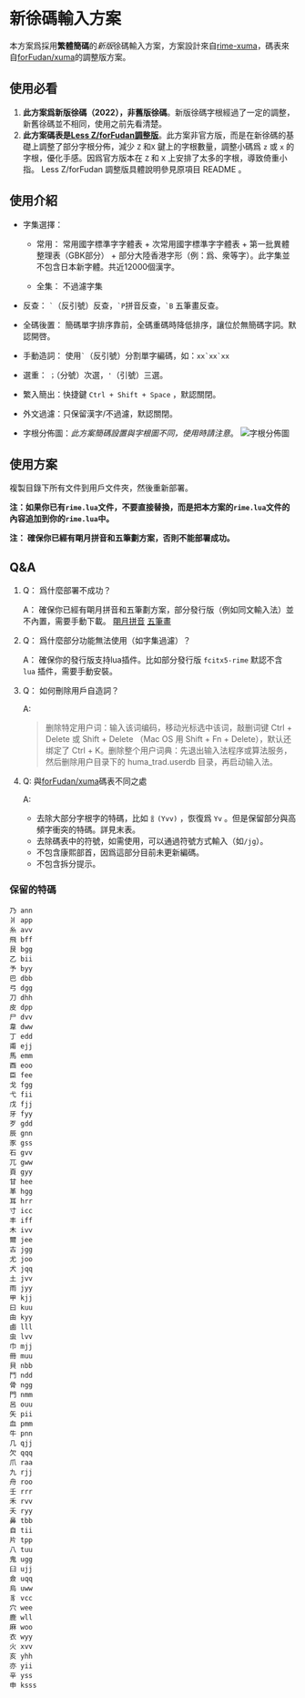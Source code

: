 # 新徐碼輸入方案

本方案爲採用**繁體簡碼**的*新版*徐碼輸入方案，方案設計來自[rime-xuma](https://github.com/Ace-Who/rime-xuma)，碼表來自[forFudan/xuma](https://github.com/forFudan/xuma)的調整版方案。

## 使用必看

1. **此方案爲新版徐碼（2022），非舊版徐碼**。新版徐碼字根經過了一定的調整，新舊徐碼並不相同，使用之前先看清楚。
2. **此方案碼表是[Less Z/forFudan調整版](https://github.com/forFudan/xuma)**。此方案非官方版，而是在新徐碼的基礎上調整了部分字根分佈，減少 `Z` 和`X` 鍵上的字根數量，調整小碼爲 `z` 或 `x` 的字根，優化手感。因爲官方版本在 `Z` 和 `X` 上安排了太多的字根，導致倚重小指。
   Less Z/forFudan 調整版具體說明參見原項目 README 。

## 使用介紹

- 字集選擇：
  
  - 常用： 常用國字標準字字體表 + 次常用國字標準字字體表 + 第一批異體整理表（GBK部分） + 部分大陸香港字形（例：爲、衆等字）。此字集並不包含日本新字體。共近12000個漢字。
  
  - 全集： 不過濾字集

- 反查： ``` ` ```（反引號）反查，``` `P ```拼音反查，``` `B ``` 五筆畫反查。

- 全碼後置： 簡碼單字排序靠前，全碼重碼時降低排序，讓位於無簡碼字詞。默認開啓。

- 手動造詞： 使用``` ` ```（反引號）分割單字編碼，如：``` xx`xx`xx ```

- 選重： `；`（分號）次選，`'`（引號）三選。

- 繁入簡出：快捷鍵 `Ctrl + Shift + Space` ，默認關閉。

- 外文過濾：只保留漢字/不過濾，默認關閉。

- 字根分佈圖：*此方案簡碼設置與字根圖不同，使用時請注意*。
   ![字根分佈圖](https://github.com/forFudan/xuma/blob/main/resources/%E5%BE%90%E7%A2%BC%E5%AD%97%E6%A0%B9%E9%8D%B5%E4%BD%8D%E5%9C%96ForFudan%E8%AA%BF%E6%95%B4.jpg?raw=true)
  
## 使用方案

複製目錄下所有文件到用戶文件夾，然後重新部署。

**注：如果你已有`rime.lua`文件，不要直接替換，而是把本方案的`rime.lua`文件的內容追加到你的`rime.lua`中。**

**注： 確保你已經有朙月拼音和五筆劃方案，否則不能部署成功。**

## Q&A

1. Q： 爲什麼部署不成功？

   A： 確保你已經有朙月拼音和五筆劃方案，部分發行版（例如同文輸入法）並不內置，需要手動下載。 [朙月拼音](https://github.com/rime/rime-luna-pinyin) [五筆畫](https://github.com/rime/rime-stroke)

2. Q： 爲什麼部分功能無法使用（如字集過濾）？

   A： 確保你的發行版支持lua插件。比如部分發行版 `fcitx5-rime` 默認不含 `lua` 插件，需要手動安裝。

3. Q： 如何刪除用戶自造詞？

   A:  
      > 删除特定用户词：输入该词编码，移动光标选中该词，敲删词键 Ctrl + Delete 或 Shift + Delete （Mac OS 用 Shift + Fn + Delete），默认还绑定了 Ctrl + K。删除整个用户词典：先退出输入法程序或算法服务， 然后删除用户目录下的 huma_trad.userdb 目录，再启动输入法。

4. Q: 與[forFudan/xuma](https://github.com/forFudan/xuma)碼表不同之處

   A:
      - 去除大部分字根字的特碼，比如 `訁(Yvv)` ，恢復爲 `Yv` 。但是保留部分與高頻字衝突的特碼。詳見末表。
      - 去除碼表中的符號，如需使用，可以通過符號方式輸入（如`/jg`）。
      - 不包含康熙部首，因爲這部分目前未更新編碼。
      - 不包含拆分提示。
  
### 保留的特碼

```plain
乃 ann
爿 app
糸 avv
飛 bff
艮 bgg
乙 bii
予 byy
巴 dbb
弓 dgg
刀 dhh
皮 dpp
尸 dvv
韋 dww
丁 edd
甫 ejj
馬 emm
酉 eoo
臣 fee
戈 fgg
弋 fii
戊 fjj
牙 fyy
歹 gdd
辰 gnn
豕 gss
石 gvv
兀 gww
頁 gyy
甘 hee
革 hgg
耳 hrr
寸 icc
丰 iff
木 ivv
爾 jee
古 jgg
尤 joo
犬 jqq
土 jvv
雨 jyy
甲 kjj
曰 kuu
由 kyy
鹵 lll
虫 lvv
巾 mjj
冊 muu
貝 nbb
鬥 ndd
骨 ngg
門 nmm
呂 ouu
矢 pii
血 pmm
牛 pnn
几 qjj
欠 qqq
爪 raa
九 rjj
舟 roo
壬 rrr
禾 rvv
夭 ryy
鼻 tbb
自 tii
片 tpp
八 tuu
鬼 ugg
臼 ujj
僉 uqq
烏 uww
豸 vcc
穴 wee
鹿 wll
麻 woo
衣 wyy
火 xvv
亥 yhh
亦 yii
辛 yss
申 ksss
```
